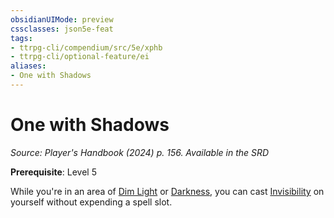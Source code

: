 ```yaml
---
obsidianUIMode: preview
cssclasses: json5e-feat
tags:
- ttrpg-cli/compendium/src/5e/xphb
- ttrpg-cli/optional-feature/ei
aliases:
- One with Shadows
---
```

# One with Shadows
*Source: Player's Handbook (2024) p. 156. Available in the <span title='Systems Reference Document (5.2)'>SRD</span>*  

**Prerequisite**: Level 5

While you're in an area of [Dim Light](Інструменти%20ДМ/CLI/rules/variant-rules/dim-light-xphb.md) or [Darkness](Інструменти%20ДМ/CLI/rules/variant-rules/darkness-xphb.md), you can cast [Invisibility](Інструменти%20ДМ/CLI/spells/invisibility-xphb.md) on yourself without expending a spell slot.
